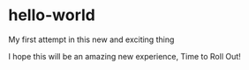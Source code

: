 # hello-world
My first attempt in this new and exciting thing

I hope this will be an amazing new experience, Time to Roll Out!
